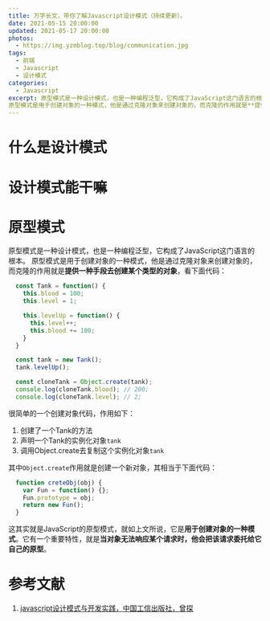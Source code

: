```yaml
---
title: 万字长文，带你了解Javascript设计模式（持续更新）。
date: 2021-05-15 20:00:00
updated: 2021-05-17 20:00:00
photos: 
  - https://img.yzmblog.top/blog/communication.jpg
tags:
  - 前端
  - Javascript
  - 设计模式
categories:
  - Javascript
excerpt: 原型模式是一种设计模式，也是一种编程泛型，它构成了JavaScript这门语言的根本。
原型模式是用于创建对象的一种模式，他是通过克隆对象来创建对象的，而克隆的作用就是**提供一种手段去创建某个类型的对象** 
---
```


# 什么是设计模式


# 设计模式能干嘛


# 原型模式

原型模式是一种设计模式，也是一种编程泛型，它构成了JavaScript这门语言的根本。
原型模式是用于创建对象的一种模式，他是通过克隆对象来创建对象的，而克隆的作用就是**提供一种手段去创建某个类型的对象**，看下面代码：
```javascript
  const Tank = function() {
    this.blood = 100;
    this.level = 1;

    this.levelUp = function() {
      this.level++;
      this.blood += 100;
    }
  }

  const tank = new Tank();
  tank.levelUp();

  const cloneTank = Object.create(tank);
  console.log(cloneTank.blood); // 200;
  console.log(cloneTank.level); // 2;
```
很简单的一个创建对象代码，作用如下：
1. 创建了一个Tank的方法
2. 声明一个Tank的实例化对象`tank`
3. 调用Object.create去复制这个实例化对象`tank`

其中`Object.create`作用就是创建一个新对象，其相当于下面代码：
```javascript
  function creteObj(obj) {
    var Fun = function() {};
    Fun.prototype = obj;
    return new Fun();
  }
```
这其实就是JavaScript的原型模式，就如上文所说，它是**用于创建对象的一种模式**。它有一个重要特性，就是**当对象无法响应某个请求时，他会把该请求委托给它自己的原型**。

# 参考文献

1. [javascript设计模式与开发实践，中国工信出版社，曾探](https://item.jd.com/11686375.html)

